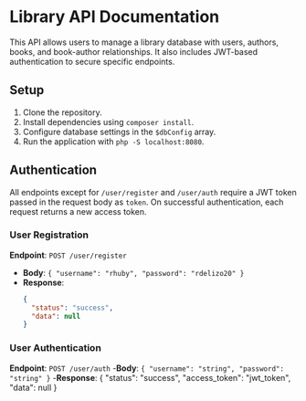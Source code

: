 # Library API Documentation

This API allows users to manage a library database with users, authors, books, and book-author relationships. It also includes JWT-based authentication to secure specific endpoints.

## Setup
1. Clone the repository.
2. Install dependencies using `composer install`.
3. Configure database settings in the `$dbConfig` array.
4. Run the application with `php -S localhost:8080`.

## Authentication

All endpoints except for `/user/register` and `/user/auth` require a JWT token passed in the request body as `token`. On successful authentication, each request returns a new access token.

### User Registration
**Endpoint**: `POST /user/register`
- **Body**: `{ "username": "rhuby", "password": "rdelizo20" }`
- **Response**:
  ```json
  {
    "status": "success",
    "data": null
  }

### User Authentication
**Endpoint**: `POST /user/auth`
-**Body**: `{ "username": "string", "password": "string" }`
-**Response**:
  {
  "status": "success",
  "access_token": "jwt_token",
  "data": null
 }


